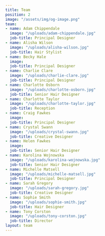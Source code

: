 ```yaml
---
title: Team
position: 2
image: "/assets/img/og-image.png"
team:
- name: Adam Chippendale
  image: "/uploads/adam-chippendale.jpg"
  job-title: Principal Designer
- name: Alisha Wilson
  image: "/uploads/alisha-wilson.jpg"
  job-title: Hair Stylist
- name: Becky Hale
  image: 
  job-title: Principal Designer
- name: Charlie Clare
  image: "/uploads/charlie-clare.jpg"
  job-title: Principal Designer
- name: Charlotte Osborn
  image: "/uploads/charlotte-osborn.jpg"
  job-title: Senior Hair Designer
- name: Charlotte Taylor
  image: "/uploads/charlotte-taylor.jpg"
  job-title: Reception
- name: Craig Fawkes
  image: 
  job-title: Principal Designer
- name: Crystal Swann
  image: "/uploads/crystal-swann.jpg"
  job-title: Creative Designer
- name: Helen Fawkes
  image: 
  job-title: Senior Hair Designer
- name: Karolina Wojnowska
  image: "/uploads/karolina-wojnowska.jpg"
  job-title: Senior Hair Designer
- name: Michelle Matsell
  image: "/uploads/michelle-matsell.jpg"
  job-title: Principal Designer
- name: Sarah Gregory
  image: "/uploads/sarah-gregory.jpg"
  job-title: Creative Designer
- name: Sophie Smith
  image: "/uploads/sophie-smith.jpg"
  job-title: Hair Designer
- name: Tony Corston
  image: "/uploads/tony-corston.jpg"
  job-title: Director
layout: team
---
```


